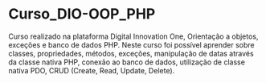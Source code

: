 # Curso_DIO-OOP_PHP
Curso realizado na plataforma Digital Innovation One, Orientação a objetos, exceções e banco de dados PHP. Neste curso foi possível aprender sobre classes, propriedades, métodos, exceções,  manipulação de datas através da classe nativa PHP, conexão ao banco de dados, utilização de classe nativa PDO, CRUD (Create, Read, Update, Delete). 
